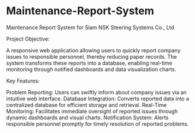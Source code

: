 # Maintenance-Report-System
Maintenance Report System for Siam NSK Steering Systems Co., Ltd

Project Objective:

A responsive web application allowing users to quickly report company issues to responsible personnel, thereby reducing paper records. The system transforms these reports into a database, enabling real-time monitoring through notified dashboards and data visualization charts.

Key Features:

Problem Reporting: Users can swiftly inform about company issues via an intuitive web interface.
Database Integration: Converts reported data into a centralized database for efficient storage and retrieval.
Real-Time Monitoring: Facilitates immediate oversight of reported issues through dynamic dashboards and visual charts.
Notification System: Alerts responsible personnel promptly for timely resolution of reported problems.
